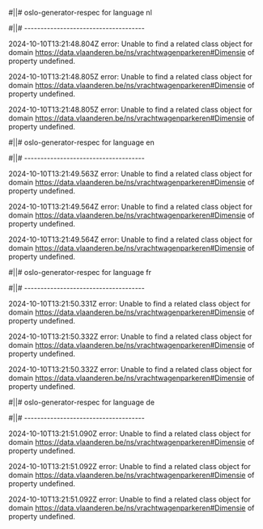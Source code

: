 #||# oslo-generator-respec for language nl  

#||# -------------------------------------  

2024-10-10T13:21:48.804Z error: Unable to find a related class object for domain https://data.vlaanderen.be/ns/vrachtwagenparkeren#Dimensie of property undefined.

2024-10-10T13:21:48.805Z error: Unable to find a related class object for domain https://data.vlaanderen.be/ns/vrachtwagenparkeren#Dimensie of property undefined.

2024-10-10T13:21:48.805Z error: Unable to find a related class object for domain https://data.vlaanderen.be/ns/vrachtwagenparkeren#Dimensie of property undefined.

#||# oslo-generator-respec for language en  

#||# -------------------------------------  

2024-10-10T13:21:49.563Z error: Unable to find a related class object for domain https://data.vlaanderen.be/ns/vrachtwagenparkeren#Dimensie of property undefined.

2024-10-10T13:21:49.564Z error: Unable to find a related class object for domain https://data.vlaanderen.be/ns/vrachtwagenparkeren#Dimensie of property undefined.

2024-10-10T13:21:49.564Z error: Unable to find a related class object for domain https://data.vlaanderen.be/ns/vrachtwagenparkeren#Dimensie of property undefined.

#||# oslo-generator-respec for language fr  

#||# -------------------------------------  

2024-10-10T13:21:50.331Z error: Unable to find a related class object for domain https://data.vlaanderen.be/ns/vrachtwagenparkeren#Dimensie of property undefined.

2024-10-10T13:21:50.332Z error: Unable to find a related class object for domain https://data.vlaanderen.be/ns/vrachtwagenparkeren#Dimensie of property undefined.

2024-10-10T13:21:50.332Z error: Unable to find a related class object for domain https://data.vlaanderen.be/ns/vrachtwagenparkeren#Dimensie of property undefined.

#||# oslo-generator-respec for language de  

#||# -------------------------------------  

2024-10-10T13:21:51.090Z error: Unable to find a related class object for domain https://data.vlaanderen.be/ns/vrachtwagenparkeren#Dimensie of property undefined.

2024-10-10T13:21:51.092Z error: Unable to find a related class object for domain https://data.vlaanderen.be/ns/vrachtwagenparkeren#Dimensie of property undefined.

2024-10-10T13:21:51.092Z error: Unable to find a related class object for domain https://data.vlaanderen.be/ns/vrachtwagenparkeren#Dimensie of property undefined.


